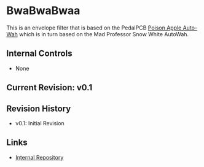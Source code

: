 # BwaBwaBwaa

This is an envelope filter that is based on the PedalPCB [Poison Apple Auto-Wah](https://www.pedalpcb.com/product/pcb597/)
which is in turn based on the Mad Professor Snow White AutoWah.

## Internal Controls

* None

## Current Revision: v0.1

## Revision History

* v0.1: Initial Revision

## Links

* [Internal Repository](https://github.com/z2amiller/fx-PoisonApple)
